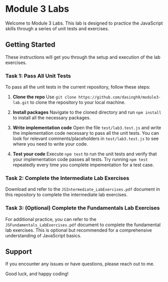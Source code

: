 # Module 3 Labs

Welcome to Module 3 Labs. This lab is designed to practice the JavaScript skills through a series of unit tests and exercises.

## Getting Started

These instructions will get you through the setup and execution of the lab exercises.

### Task 1: Pass All Unit Tests

To pass all the unit tests in the current repository, follow these steps:

1. **Clone the repo**
   Use `git clone https://github.com/dasingh9/module3-lab.git` to clone the repository to your local machine.

2. **Install packages**
   Navigate to the cloned directory and run `npm install` to install all the necessary packages.

3. **Write implementation code**
   Open the file `test/lab3.test.js` and write the implementation code necessary to pass all the unit tests. You can look for relevant comments/placeholders in `test/lab3.test.js` to see where you need to write your code.

4. **Test your code**
   Execute `npm test` to run the unit tests and verify that your implementation code passes all tests. Try running `npm test` repeatedly every time you complete impementation for a test case.

### Task 2: Complete the Intermediate Lab Exercises

Download and refer to the `JSIntermediate_LabExercises.pdf` document in this repository to complete the intermediate lab exercises.

### Task 3: (Optional) Complete the Fundamentals Lab Exercises

For additional practice, you can refer to the `JSFundamentals_LabExercises.pdf` document to complete the fundamental lab exercises. This is optional but recommended for a comprehensive understanding of JavaScript basics.

## Support

If you encounter any issues or have questions, please reach out to me.

Good luck, and happy coding!
